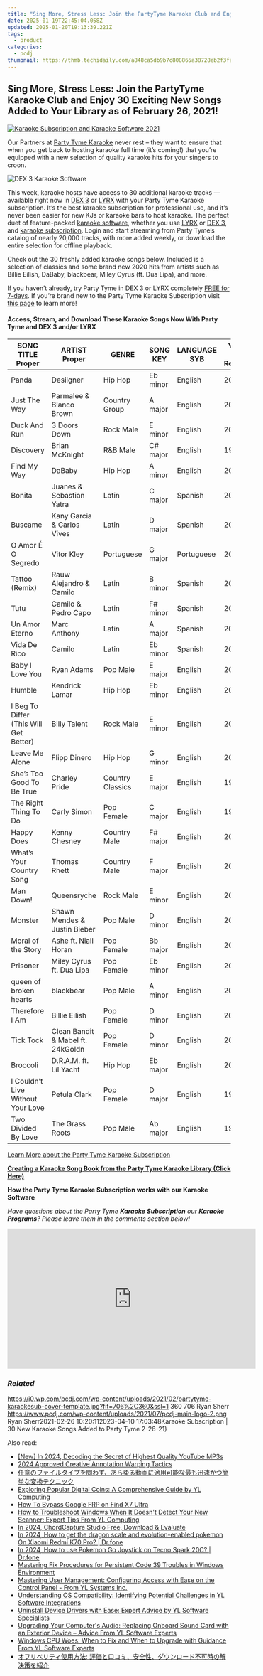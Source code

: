 ```yaml
---
title: "Sing More, Stress Less: Join the PartyTyme Karaoke Club and Enjoy 30 Exciting New Songs Added to Your Library as of February 26, 2021!"
date: 2025-01-19T22:45:04.058Z
updated: 2025-01-20T19:13:39.221Z
tags:
  - product
categories:
  - pcdj
thumbnail: https://thmb.techidaily.com/a848ca5db9b7c808865a38728eb2f3fa3f3cb8b726203e03c39aa2db5f8c0bbd.jpg
---
```


## Sing More, Stress Less: Join the PartyTyme Karaoke Club and Enjoy 30 Exciting New Songs Added to Your Library as of February 26, 2021!

[![Karaoke Subscription and Karaoke Software 2021](https://i0.wp.com/pcdj.com/wp-content/uploads/2021/02/partytyme-karaokesub-cover-template.jpg?resize=706%2C321&ssl=1)](https://i0.wp.com/pcdj.com/wp-content/uploads/2021/02/partytyme-karaokesub-cover-template.jpg?fit=706%2C360&ssl=1 "Karaoke Subscription and Karaoke Software 2021")

Our Partners at [Party Tyme Karaoke](https://tools.techidaily.com/pcdj/products/) never rest – they want to ensure that when you get back to hosting karaoke full time (it’s coming!) that you’re equipped with a new selection of quality karaoke hits for your singers to croon.

![DEX 3 Karaoke Software](https://i1.wp.com/pcdj.com/wp-content/uploads/2018/04/dex3-partytyme-new.jpg?fit=300%2C300&ssl=1 "DEX 3 Karaoke Software")

This week, karaoke hosts have access to 30 additional karaoke tracks — available right now in [DEX 3](https://tools.techidaily.com/pcdj/products/) or [LYRX](http://www.lyrxkaraoke.com/) with your Party Tyme Karaoke subscription. It’s the best karaoke subscription for professional use, and it’s never been easier for new KJs or karaoke bars to host karaoke. The perfect duet of feature-packed [karaoke software](http://www.lyrxkaraoke.com/), whether you use [LYRX](http://www.lyrxkaraoke.com/) or [DEX 3](https://tools.techidaily.com/pcdj/products/), and [karaoke subscription](https://tools.techidaily.com/pcdj/products/). Login and start streaming from Party Tyme’s catalog of nearly 20,000 tracks, with more added weekly, or download the entire selection for offline playback.

Check out the 30 freshly added karaoke songs below. Included is a selection of classics and some brand new 2020 hits from artists such as Billie Eilish, DaBaby, blackbear, Miley Cyrus (ft. Dua Lipa), and more.

If you haven’t already, try Party Tyme in DEX 3 or LYRX completely [FREE for 7-days](https://tools.techidaily.com/pcdj/products/). If you’re brand new to the Party Tyme Karaoke Subscription visit [this page](https://tools.techidaily.com/pcdj/products/) to learn more!

#### Access, Stream, and Download These Karaoke Songs Now With Party Tyme and DEX 3 and/or LYRX

| **SONG TITLE Proper**                  | **ARTIST Proper**                 | **GENRE**        | **SONG KEY** | **LANGUAGE SYB** | **YEAR of Release** |
| -------------------------------------- | --------------------------------- | ---------------- | ------------ | ---------------- | ------------------- |
| Panda                                  | Desiigner                         | Hip Hop          | Eb minor     | English          | 2016                |
| Just The Way                           | Parmalee & Blanco Brown           | Country Group    | A major      | English          | 2019                |
| Duck And Run                           | 3 Doors Down                      | Rock Male        | E minor      | English          | 2000                |
| Discovery                              | Brian McKnight                    | R&B Male         | C# major     | English          | 1999                |
| Find My Way                            | DaBaby                            | Hip Hop          | A minor      | English          | 2020                |
| Bonita                                 | Juanes & Sebastian Yatra          | Latin            | C major      | Spanish          | 2019                |
| Buscame                                | Kany Garcia & Carlos Vives        | Latin            | D major      | Spanish          | 2020                |
| O Amor É O Segredo                     | Vitor Kley                        | Portuguese       | G major      | Portuguese       | 2020                |
| Tattoo (Remix)                         | Rauw Alejandro & Camilo           | Latin            | B minor      | Spanish          | 2020                |
| Tutu                                   | Camilo & Pedro Capo               | Latin            | F# minor     | Spanish          | 2020                |
| Un Amor Eterno                         | Marc Anthony                      | Latin            | A major      | Spanish          | 2019                |
| Vida De Rico                           | Camilo                            | Latin            | Eb minor     | Spanish          | 2020                |
| Baby I Love You                        | Ryan Adams                        | Pop Male         | E major      | English          | 2018                |
| Humble                                 | Kendrick Lamar                    | Hip Hop          | Eb minor     | English          | 2017                |
| I Beg To Differ (This Will Get Better) | Billy Talent                      | Rock Male        | E minor      | English          | 2020                |
| Leave Me Alone                         | Flipp Dinero                      | Hip Hop          | G minor      | English          | 2019                |
| She’s Too Good To Be True              | Charley Pride                     | Country Classics | E major      | English          | 1973                |
| The Right Thing To Do                  | Carly Simon                       | Pop Female       | C major      | English          | 1972                |
| Happy Does                             | Kenny Chesney                     | Country Male     | F# major     | English          | 2020                |
| What’s Your Country Song               | Thomas Rhett                      | Country Male     | F major      | English          | 2020                |
| Man Down!                              | Queensryche                       | Rock Male        | E minor      | English          | 2009                |
| Monster                                | Shawn Mendes & Justin Bieber      | Pop Male         | D minor      | English          | 2020                |
| Moral of the Story                     | Ashe ft. Niall Horan              | Pop Female       | Bb major     | English          | 2020                |
| Prisoner                               | Miley Cyrus ft. Dua Lipa          | Pop Female       | Eb minor     | English          | 2020                |
| queen of broken hearts                 | blackbear                         | Pop Male         | A minor      | English          | 2020                |
| Therefore I Am                         | Billie Eilish                     | Pop Female       | D minor      | English          | 2020                |
| Tick Tock                              | Clean Bandit & Mabel ft. 24kGoldn | Pop Female       | D minor      | English          | 2020                |
| Broccoli                               | D.R.A.M. ft. Lil Yacht            | Hip Hop          | Eb major     | English          | 2016                |
| I Couldn’t Live Without Your Love      | Petula Clark                      | Pop Female       | D major      | English          | 1966                |
| Two Divided By Love                    | The Grass Roots                   | Pop Male         | Ab major     | English          | 1971                |

[Learn More about the Party Tyme Karaoke Subscription](https://tools.techidaily.com/pcdj/products/)

[**Creating a Karaoke Song Book from the Party Tyme Karaoke Library (Click Here)**](https://tools.techidaily.com/pcdj/products/)

**How the Party Tyme Karaoke Subscription works with our Karaoke Software**  

_Have questions about the Party Tyme **Karaoke Subscription** our **Karaoke Programs**? Please leave them in the comments section below!_

<!-- affiliate ads begin -->
<iframe width="560" height="315" src="https://www.youtube.com/embed/ASUEYpqSP5E?si=0KOZxrTVexTuUkRn" title="YouTube video player" frameborder="0" allow="accelerometer; autoplay; clipboard-write; encrypted-media; gyroscope; picture-in-picture; web-share" referrerpolicy="strict-origin-when-cross-origin" allowfullscreen></iframe>
<!-- affiliate ads end -->

### _Related_

https://i0.wp.com/pcdj.com/wp-content/uploads/2021/02/partytyme-karaokesub-cover-template.jpg?fit=706%2C360&ssl=1 360 706 Ryan Sherr https://www.pcdj.com/wp-content/uploads/2021/07/pcdj-main-logo-2.png Ryan Sherr2021-02-26 10:20:112023-04-10 17:03:48Karaoke Subscription | 30 New Karaoke Songs Added to Party Tyme 2-26-21}

<ins class="adsbygoogle"
     style="display:block"
     data-ad-format="autorelaxed"
     data-ad-client="ca-pub-7571918770474297"
     data-ad-slot="1223367746"></ins>

<ins class="adsbygoogle"
     style="display:block"
     data-ad-client="ca-pub-7571918770474297"
     data-ad-slot="8358498916"
     data-ad-format="auto"
     data-full-width-responsive="true"></ins>

<span class="atpl-alsoreadstyle">Also read:</span>
<div><ul>
<li><a href="https://youtube-tips.techidaily.com/n-2024-decoding-the-secret-of-highest-quality-youtube-mp3s/"><u>[New] In 2024, Decoding the Secret of Highest Quality YouTube MP3s</u></a></li>
<li><a href="https://fox-access.techidaily.com/2024-approved-creative-annotation-warping-tactics/"><u>2024 Approved Creative Annotation Warping Tactics</u></a></li>
<li><a href="https://vp-tips.techidaily.com/5lu75osp44gu44ov44kh44kk44or44k44kk44ox44ks5zwp44kp44ga44cb44gc44kj44kg44kl5yuv55s744gr6ygp55so5yplusv6io944gq5pya44kc6lplusf6ycf44gl44gk57ch5y2y44gq5asj5op63/"><u>任意のファイルタイプを問わず、あらゆる動画に適用可能な最も迅速かつ簡単な変換テクニック</u></a></li>
<li><a href="https://win-exclusive.techidaily.com/exploring-popular-digital-coins-a-comprehensive-guide-by-yl-computing/"><u>Exploring Popular Digital Coins: A Comprehensive Guide by YL Computing</u></a></li>
<li><a href="https://phone-solutions.techidaily.com/how-to-bypass-google-frp-on-find-x7-ultra-by-drfone-android-unlock-remove-google-frp/"><u>How To Bypass Google FRP on Find X7 Ultra</u></a></li>
<li><a href="https://win-exclusive.techidaily.com/how-to-troubleshoot-windows-when-it-doesnt-detect-your-new-scanner-expert-tips-from-yl-computing/"><u>How to Troubleshoot Windows When It Doesn't Detect Your New Scanner: Expert Tips From YL Computing</u></a></li>
<li><a href="https://screen-sharing-recording.techidaily.com/in-2024-chordcapture-studio-free-download-and-evaluate/"><u>In 2024, ChordCapture Studio Free, Download & Evaluate</u></a></li>
<li><a href="https://android-pokemon-go.techidaily.com/in-2024-how-to-get-the-dragon-scale-and-evolution-enabled-pokemon-on-xiaomi-redmi-k70-pro-drfone-by-drfone-virtual-android/"><u>In 2024, How to get the dragon scale and evolution-enabled pokemon On Xiaomi Redmi K70 Pro? | Dr.fone</u></a></li>
<li><a href="https://android-pokemon-go.techidaily.com/in-2024-how-to-use-pokemon-go-joystick-on-tecno-spark-20c-drfone-by-drfone-virtual-android/"><u>In 2024, How to use Pokemon Go Joystick on Tecno Spark 20C? | Dr.fone</u></a></li>
<li><a href="https://technical-tips.techidaily.com/mastering-fix-procedures-for-persistent-code-39-troubles-in-windows-environment/"><u>Mastering Fix Procedures for Persistent Code 39 Troubles in Windows Environment</u></a></li>
<li><a href="https://win-exclusive.techidaily.com/mastering-user-management-configuring-access-with-ease-on-the-control-panel-from-yl-systems-inc/"><u>Mastering User Management: Configuring Access with Ease on the Control Panel - From YL Systems Inc.</u></a></li>
<li><a href="https://win-exclusive.techidaily.com/understanding-os-compatibility-identifying-potential-challenges-in-yl-software-integrations/"><u>Understanding OS Compatibility: Identifying Potential Challenges in YL Software Integrations</u></a></li>
<li><a href="https://win-exclusive.techidaily.com/uninstall-device-drivers-with-ease-expert-advice-by-yl-software-specialists/"><u>Uninstall Device Drivers with Ease: Expert Advice by YL Software Specialists</u></a></li>
<li><a href="https://win-exclusive.techidaily.com/upgrading-your-computers-audio-replacing-onboard-sound-card-with-an-exterior-device-advice-from-yl-software-experts/"><u>Upgrading Your Computer's Audio: Replacing Onboard Sound Card with an Exterior Device – Advice From YL Software Experts</u></a></li>
<li><a href="https://win-exclusive.techidaily.com/windows-cpu-woes-when-to-fix-and-when-to-upgrade-with-guidance-from-yl-software-experts/"><u>Windows CPU Woes: When to Fix and When to Upgrade with Guidance From YL Software Experts</u></a></li>
<li><a href="https://solve-help.techidaily.com/iuocquodleodquodmeodquodhuocopluss9vpluseuqoawueazltog6kmv5l6h44go5yplusj44kz44of44cb5a6j5ywo5ocn44cb44oa44km44oz44ot44o844oj5lin5yplusv5pmc44gu6kej5rg6562w3/"><u>オフリベリティ使用方法: 評価と口コミ、安全性、ダウンロード不可時の解決策を紹介</u></a></li>
</ul></div>

